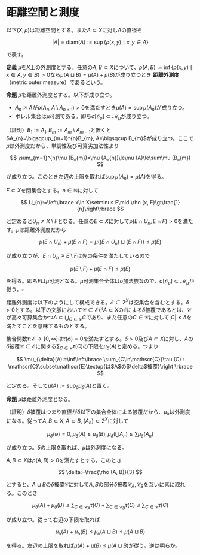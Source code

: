 
# 距離空間と測度

以下$(X, \rho)$は距離空間とする。また$A\subset X$に対し$A$の直径を

$$
\vert A \vert=\textrm{diam}(A):=\sup\lbrace \rho (x, y)\mid x, y\in A \rbrace
$$

で表す。

__定義__ $\mu$を$X$上の外測度とする。任意の$A, B\subset X$について、$\rho (A, B):=\inf\lbrace \rho (x, y)\mid x\in A, y\in B \rbrace\gt 0$なら$\mu (A\sqcup B)=\mu (A)+\mu (B)$が成り立つとき **距離外測度** （metric outer measure）であるという。

__命題__ $\mu$を距離外測度とする。以下が成り立つ。

- $A_{n}\nearrow A$が$\rho (A_{n}, A\setminus A_{n+1})\gt 0$を満たすとき$\mu (A)=\sup\mu (A_{n})$が成り立つ。
- ボレル集合は$\mu$可測である。即ち$\sigma\lbrack \mathcal{O}_{\rho} \rbrack\subset\mathcal{M}_{\mu}$が成り立つ。

（証明）$B_{1}:=A_{1}, B_{m}:=A_{m}\setminus A_{m-1}$と置くと$A_{n}=\bigsqcup_{m=1}^{n}B_{m}, A=\bigsqcup B_{m}$が成り立つ。ここで$\mu$は外測度だから、単調性及び可算劣加法性より

$$
\sum_{m=1}^{n}\mu (B_{m})=\mu (A_{n})\le\mu (A)\le\sum\mu (B_{m})
$$

が成り立つ。このとき左辺の上限を取れば$\sup\mu (A_{n})=\mu (A)$を得る。

$F\subset X$を閉集合とする。$n\in\mathbb{N}$に対して

$$
U_{n}:=\left\lbrace x\in X\setminus F\mid \rho (x, F)\gt\frac{1}{n}\right\rbrace
$$

と定めると$U_{n}\nearrow X\setminus F$となる。任意の$E\subset X$に対して$\rho (E\cap U_{n}, E\cap F)\gt 0$を満たす。$\mu$は距離外測度だから

$$
\mu (E\cap U_{n})+\mu (E\cap F)=\mu ((E\cap U_{n})\sqcup (E\cap F))\le\mu(E)
$$

が成り立つが、$E\cap U_{n}\nearrow E\setminus F$は先の条件を満たしているので

$$
\mu (E\setminus F)+\mu (E\cap F)\le\mu (E)
$$

を得る。即ち$F$は$\mu$可測となる。$\mu$可測集合全体は$\sigma$加法族なので、$\sigma\lbrack \mathcal{O}_{\rho} \rbrack\subset\mathcal{M}_{\mu}$が従う。$\square$

距離外測度は以下のようにして構成できる。$\mathscr{E}\subset 2^{X}$は空集合を含むとする。$\delta\gt 0$とする。以下の文脈において$\mathscr{C}\subset\mathscr{E}$が$A\subset X$の$\mathscr{E}$による$\delta$被覆であるとは、$\mathscr{C}$が高々可算集合かつ$A\subset\bigcup_{C\in\mathscr{C}}C$であり、また任意の$C\in\mathscr{C}$に対して$\vert C \vert\le\delta$を満たすことを意味するものとする。

集合関数$\tau\colon\mathscr{E}\rightarrow\lbrack 0, \infty \rbrack$は$\tau (\emptyset)=0$を満たすとする。$\delta\gt 0$及び$A\subset X$に対し、$A$の$\delta$被覆$\mathscr{C}\subset\mathscr{E}$に関する$\sum_{C\in\mathscr{C}}\tau(C)$の下限を$\mu_{\delta}(A)$と定める。つまり

$$
\mu_{\delta}(A):=\inf\left\lbrace \sum_{C\in\mathscr{C}}\tau (C) : \mathscr{C}\subset\mathscr{E}\textup{は$A$の$\delta$被覆}\right \rbrace
$$

と定める。そして$\mu (A):=\sup_{\delta}\mu_{\delta}(A)$と置く。

__命題__ $\mu$は距離外測度となる。

（証明）$\delta$被覆はつまり直径が$\delta$以下の集合全体による被覆だから、$\mu_{\delta}$は外測度になる。従って$A, B\subset X, A\subset B, \lbrace A_{n} \rbrace\subset 2^{X}$に対して

$$
\mu_{\delta}(\emptyset)=0, \mu_{\delta}(A)\le\mu_{\delta}(B),
\mu_{\delta}\left( \bigcup A_{n} \right)\le\sum\mu_{\delta}(A_{n})
$$

が成り立つ。$\delta$の上限を取れば、$\mu$は外測度になる。

$A, B\subset X$は$\rho (A, B)\gt 0$を満たすとする。このとき

$$
\delta:=\frac{\rho (A, B)}{3}
$$

とすると、$A\sqcup B$の$\delta$被覆$\mathscr{C}$に対して$A, B$の部分$\delta$被覆$\mathscr{C}_{A}, \mathscr{C}_{B}$を互いに素に取れる。このとき

$$
\mu_{\delta}(A)+\mu_{\delta}(B)\le\sum_{C\in\mathscr{C}_{A}}\tau (C)+\sum_{C\in\mathscr{C}_{B}}\tau (C)
\le\sum_{C\in\mathscr{C}}\tau (C)
$$

が成り立つ。従って右辺の下限を取れば

$$
\mu_{\delta}(A)+\mu_{\delta}(B)\le\mu_{\delta}(A\sqcup B)\le\mu (A\sqcup B)
$$

を得る。左辺の上限を取れば$\mu (A)+\mu (B)\le\mu (A\sqcup B)$が従う。逆は明らか。

<!--
\begin{Def}
特に$\alpha\ge 0$に対して$\mathscr{E}=2^{X}, \tau (A):=|A|^{\alpha}$としたとき
$\mu_{\delta}, \mu$をそれぞれ$\mathcal{H}_{\delta}^{\alpha}, \mathcal{H}^{\alpha}$と書く。
$\mathcal{H}^{\alpha}$により生成される測度を$\alpha$-次元ハウスドルフ測度\textup{($\alpha$-dimensional Hausdorff measure)}と呼ぶ。
\end{Def}

\begin{Rem}
$\alpha\ge 0, \delta>0$及び$A\subset X$に対し
\[ P_{\delta}^{\alpha}(A):=\sup\left\{\sum |B_{n}|^{\alpha}\mid
B_{n}=B(x_{n}; r_{n}), x_{n}\in A, r_{n}\le\delta, B_{i}\cap B_{j}=\emptyset\right\} \]
と定める。つまり$A$の点を中心とする半径$\delta$以下の互いに素な閉球全体を考え、その直径の$\alpha$乗の和の上限を取る。
このとき集合関数$P_{0}^{\alpha}:2^{X}\rightarrow [0, \infty]$を$A\subset X$に対し
\[ P_{0}^{\alpha}(A):=\inf_{\delta}P_{\delta}^{\alpha}(A) \]
と定め、この関数により生成される外測度
\[ P^{\alpha}(A):=\inf\left\{\sum_{C\in\mathscr{C}} P_{0}^{\alpha}(C)\mid
\mathscr{C}\subset 2^{X}\textup{は$A$の被覆}\right\} \]
を$\alpha$-次元パッキング測度\textup{($\alpha$-dimensional packing measure)}と呼ぶ。
\end{Rem}

-->